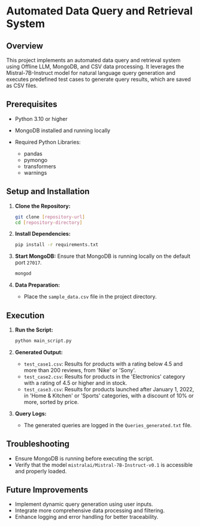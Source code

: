 # Automated Data Query and Retrieval System

## Overview

This project implements an automated data query and retrieval system using Offline LLM, MongoDB, and CSV data processing. It leverages the Mistral-7B-Instruct model for natural language query generation and executes predefined test cases to generate query results, which are saved as CSV files.

## Prerequisites

* Python 3.10 or higher
* MongoDB installed and running locally
* Required Python Libraries:

  * pandas
  * pymongo
  * transformers
  * warnings

## Setup and Installation

1. **Clone the Repository:**

   ```bash
   git clone [repository-url]
   cd [repository-directory]
   ```

2. **Install Dependencies:**

   ```bash
   pip install -r requirements.txt
   ```

3. **Start MongoDB:**
   Ensure that MongoDB is running locally on the default port `27017`.

   ```bash
   mongod
   ```

4. **Data Preparation:**

   * Place the `sample_data.csv` file in the project directory.

## Execution

1. **Run the Script:**

   ```bash
   python main_script.py
   ```

2. **Generated Output:**

   * `test_case1.csv`: Results for products with a rating below 4.5 and more than 200 reviews, from 'Nike' or 'Sony'.
   * `test_case2.csv`: Results for products in the 'Electronics' category with a rating of 4.5 or higher and in stock.
   * `test_case3.csv`: Results for products launched after January 1, 2022, in 'Home & Kitchen' or 'Sports' categories, with a discount of 10% or more, sorted by price.

3. **Query Logs:**

   * The generated queries are logged in the `Queries_generated.txt` file.

## Troubleshooting

* Ensure MongoDB is running before executing the script.
* Verify that the model `mistralai/Mistral-7B-Instruct-v0.1` is accessible and properly loaded.

## Future Improvements

* Implement dynamic query generation using user inputs.
* Integrate more comprehensive data processing and filtering.
* Enhance logging and error handling for better traceability.





